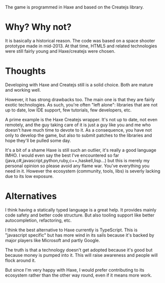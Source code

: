 The game is programmed in Haxe and based on the Createjs library.

# Why? Why not?

It is basically a historical reason.
The code was based on a space shooter prototype made in mid-2013.
At that time, HTML5 and related technologies were still fairly young and Haxe/createjs were chosen.

# Thoughts

Developing with Haxe and Createjs still is a solid choice.
Both are mature and working well.

However, it has strong drawbacks too.
The main one is that they are fairly exotic technologies.
As such, you're often "left alone": libraries that are not up to date, low IDE support, few tutorials, few developers, etc.

A prime example is the Haxe Createjs wrapper. It's not up to date, not even remotely, and the guy taking care of it is just a guy like you and me who doesn't have much time to devote to it.
As a consequence, you have not only to develop the game, but also to submit patches to the libraries and hope they'll be pulled some day.

It's a bit of a shame Haxe is still such an outlier, it's really a good language IMHO.
I would even say the best I've encountered so far (java,c#,javascript,python,ruby,c++,haskell,lisp...) but this is merely my personal opinion so please avoid any flame war.
You've everything you need in it. However the ecosystem (community, tools, libs) is severly lacking due to its low exposure.

# Alternatives #

I think having a statically typed language is a great help.
It provides mainly code safety and better code structure.
But also tooling support like better autocompletion, refactoring, etc.

I think the best alternative to Haxe currently is TypeScript.
This is "javascript specific" but has more wind in its sails because it's backed by major players like Microsoft and partly Google.

The truth is that a technology doesn't get adopted because it's good but because money is pumped into it.
This will raise awareness and people will flock around it.

But since I'm very happy with Haxe, I would prefer contributing to its ecosystem rather than the other way round, even if it means more work.

